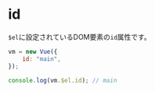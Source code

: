# id

`$el`に設定されているDOM要素の`id`属性です。


```js
vm = new Vue({
    id: "main",
});

console.log(vm.$el.id); // main
```
